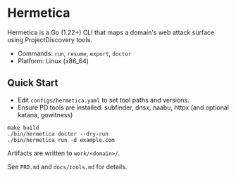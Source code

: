 # Hermetica

Hermetica is a Go (1.22+) CLI that maps a domain's web attack surface using ProjectDiscovery tools.

- Commands: `run`, `resume`, `export`, `doctor`
- Platform: Linux (x86_64)

## Quick Start

- Edit `configs/hermetica.yaml` to set tool paths and versions.
- Ensure PD tools are installed: subfinder, dnsx, naabu, httpx (and optional katana, gowitness)

```
make build
./bin/hermetica doctor --dry-run
./bin/hermetica run -d example.com
```

Artifacts are written to `work/<domain>/`.

See `PRD.md` and `docs/tools.md` for details.
